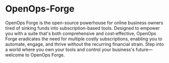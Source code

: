 # OpenOps-Forge

OpenOps Forge is the open-source powerhouse for online business owners tired of sinking funds into subscription-based tools. Designed to empower you with a suite that's both comprehensive and cost-effective, OpenOps Forge eradicates the need for multiple costly subscriptions, enabling you to automate, engage, and thrive without the recurring financial strain. Step into a world where you own your tools and control your business's future—welcome to OpenOps Forge.


